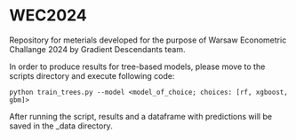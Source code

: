 # WEC2024
Repository for meterials developed for the purpose of Warsaw Econometric Challange 2024 by Gradient Descendants team.


In order to produce results for tree-based models, please move to the scripts directory and execute following code:

```
python train_trees.py --model <model_of_choice; choices: [rf, xgboost, gbm]>
```

After running the script, results and a dataframe with predictions will be saved in the _data directory.
